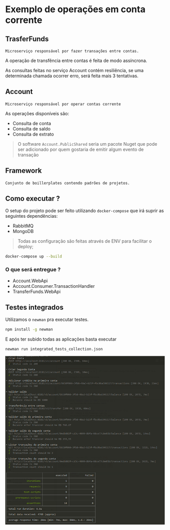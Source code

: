 # Exemplo de operações em conta corrente

## TrasferFunds

    Microserviço responsável por fazer transações entre contas.

A operação de transfência entre contas é feita de modo assíncrona.

As consultas feitas no serviço Account contém resiliência, se uma determinada chamada ocorrer erro, será feita mais 3 tentativas.

## Account

    Microserviço responsável por operar contas corrente

As operações disponíveis são:

* Consulta de conta
* Consulta de saldo
* Consulta de extrato

> O software `Account.PublicShared` seria um pacote Nuget que pode ser adicionado por quem gostaria de emitir algum evento de transação

## Framework

    Conjunto de boillerplates contendo padrões de projetos.

## Como executar ?

O setup do projeto pode ser feito utilizando `docker-compose` que irá suprir as seguintes dependências:

* RabbitMQ
* MongoDB

> Todas as configuração são feitas através de ENV para facilitar o deploy;

```bash
docker-compose up --build
```

### O que será entregue ?

* Account.WebApi
* Account.Consumer.TransactionHandler
* TransferFunds.WebApi

## Testes integrados

Utilizamos o `newman` pra executar testes.

```bash
npm install -g newman
```

E após ter subido todas as aplicações basta executar

```bash
newman run integrated_tests_collection.json
```

![Result](integrated_tests_result.png)
